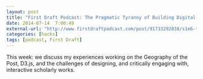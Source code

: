 ```yaml
---
layout: post
title: "First Draft Podcast: The Pragmatic Tyranny of Building Digital Artifacts"
date: 2014-07-14  7:00:49
external-url: "http://www.firstdraftpodcast.com/post/91733292838/s1e6-the-pragmatic-tyranny-of-building-digital"
categories: [hacks]
tags: [podcast, First Draft]
---
```


This week: we discuss my experiences working on the Geography of the Post, D3.js, and the challenges of designing, and critically engaging with, interactive scholarly works.
